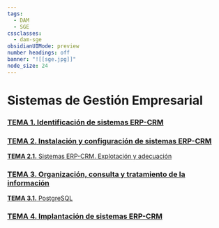 ```yaml
---
tags:
  - DAM
  - SGE
cssclasses:
  - dam-sge
obsidianUIMode: preview
number headings: off
banner: "![[sge.jpg]]"
node_size: 24
---
```

# Sistemas de Gestión Empresarial
### [**TEMA 1.** Identificación de sistemas ERP-CRM](./Teor%C3%ADa/TEMA%201.%20Identificaci%C3%B3n%20de%20sistemas%20ERP-CRM.md)

### [**TEMA 2.** Instalación y configuración de sistemas ERP-CRM](./Teor%C3%ADa/TEMA%202.%20Instalaci%C3%B3n%20y%20configuraci%C3%B3n%20de%20sistemas%20ERP-CRM.md)

[**TEMA 2.1.** Sistemas ERP-CRM. Explotación y adecuación](Teoría/TEMA%202.1.%20Sistemas%20ERP-CRM.%20Explotación%20y%20adecuación.md)

### [**TEMA 3.** Organización, consulta y tratamiento de la información](./Teor%C3%ADa/TEMA%203.%20Organizaci%C3%B3n,%20consulta%20y%20tratamiento%20de%20la%20informaci%C3%B3n.md)

[**TEMA 3.1.** PostgreSQL](Teoría/TEMA%203.1.%20PostgreSQL.md)

### [**TEMA 4.** Implantación de sistemas ERP-CRM](./Teor%C3%ADa/TEMA%204.%20Implantaci%C3%B3n%20de%20sistemas%20ERP-CRM.md)